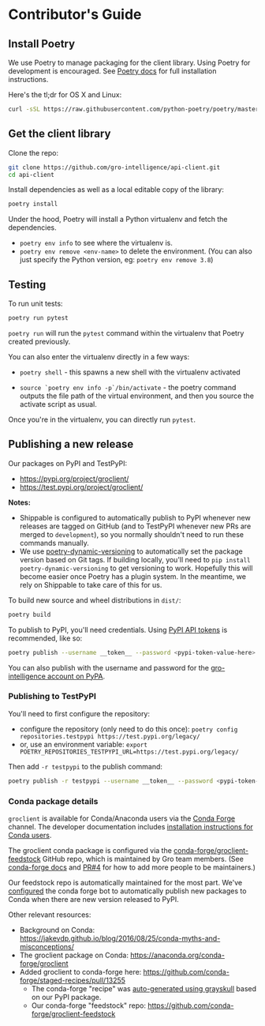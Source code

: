 # Contributor's Guide

## Install Poetry

We use Poetry to manage packaging for the client library. Using Poetry for
development is encouraged. See [Poetry docs](https://python-poetry.org/docs/)
for full installation instructions.

Here's the tl;dr for OS X and Linux:

```sh
curl -sSL https://raw.githubusercontent.com/python-poetry/poetry/master/get-poetry.py | python -
```

## Get the client library

Clone the repo:

```sh
git clone https://github.com/gro-intelligence/api-client.git
cd api-client
```

Install dependencies as well as a local editable copy of the library:

```sh
poetry install
```

Under the hood, Poetry will install a Python virtualenv and fetch the
dependencies.

- `poetry env info` to see where the virtualenv is.
- `poetry env remove <env-name>` to delete the environment. (You can also just
  specify the Python version, eg: `poetry env remove 3.8`)

## Testing

To run unit tests:

```sh
poetry run pytest
```

`poetry run` will run the `pytest` command within the virtualenv that Poetry
created previously.

You can also enter the virtualenv directly in a few ways:

- `poetry shell` - this spawns a new shell with the virtualenv activated

- ```source `poetry env info -p`/bin/activate``` - the poetry command outputs
  the file path of the virtual environment, and then you source the activate
  script as usual.

Once you're in the virtualenv, you can directly run `pytest`.

## Publishing a new release

Our packages on PyPI and TestPyPI:
- https://pypi.org/project/groclient/
- https://test.pypi.org/project/groclient/

**Notes:**

- Shippable is configured to automatically publish to PyPI whenever new
  releases are tagged on GitHub (and to TestPyPI whenever new PRs are merged
  to `development`), so you normally shouldn't need to run these commands manually.
- We use
  [poetry-dynamic-versioning](https://github.com/mtkennerly/poetry-dynamic-versioning)
  to automatically set the package version based on Git tags. If building
  locally, you'll need to `pip install poetry-dynamic-versioning` to get
  versioning to work. Hopefully this will become easier once Poetry has
  a plugin system. In the meantime, we rely on Shippable to take care of this
  for us.

To build new source and wheel distributions in `dist/`:

```sh
poetry build
```

To publish to PyPI, you'll need credentials. Using [PyPI API
tokens](https://pypi.org/help/#apitoken) is recommended, like so:

```sh
poetry publish --username __token__ --password <pypi-token-value-here>
```

You can also publish with the username and password for the [gro-intelligence
account on PyPA](https://pypi.org/user/gro-intelligence/).

### Publishing to TestPyPI

You'll need to first configure the repository:

- configure the repository (only need to do this once): `poetry config
  repositories.testpypi https://test.pypi.org/legacy/`
- or, use an environment variable: `export
  POETRY_REPOSITORIES_TESTPYPI_URL=https://test.pypi.org/legacy/`

Then add `-r testpypi` to the publish command:

```sh
poetry publish -r testpypi --username __token__ --password <pypi-token-value-here>
```

### Conda package details

`groclient` is available for Conda/Anaconda users via the [Conda
Forge](https://conda-forge.org/) channel. The developer documentation
includes [installation instructions for Conda
users](https://developers.gro-intelligence.com/installation.html).

The groclient conda package is configured via the
[conda-forge/groclient-feedstock](https://github.com/conda-forge/groclient-feedstock)
GitHub repo, which is maintained by Gro team members. (See [conda-forge
docs](https://conda-forge.org/docs/maintainer/updating_pkgs.html#updating-the-maintainer-list)
and [PR#4](https://github.com/conda-forge/groclient-feedstock/pull/4) for how
to add more people to be maintainers.)

Our feedstock repo is automatically maintained for the most part. We've
[configured](https://github.com/conda-forge/groclient-feedstock/pull/3) the
conda forge bot to automatically publish new packages to Conda when there are
new version released to PyPI.

Other relevant resources:

- Background on Conda: https://jakevdp.github.io/blog/2016/08/25/conda-myths-and-misconceptions/
- The groclient package on Conda: https://anaconda.org/conda-forge/groclient
- Added groclient to conda-forge here: https://github.com/conda-forge/staged-recipes/pull/13255
  - The conda-forge "recipe" was [auto-generated using
    grayskull](https://github.com/conda-forge/staged-recipes#grayskull---recipe-generator-for-python-packages-on-pypi)
    based on our PyPI package.
  - Our conda-forge "feedstock" repo: https://github.com/conda-forge/groclient-feedstock
